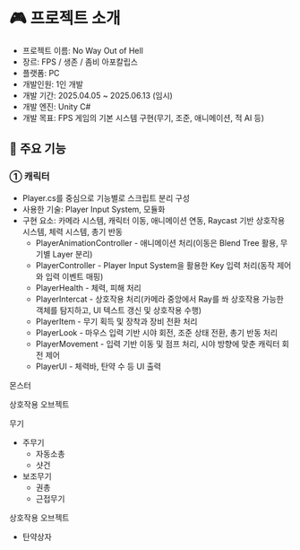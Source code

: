 # 🎮 프로젝트 소개
 - 프로젝트 이름: No Way Out of Hell
 - 장르: FPS / 생존 / 좀비 아포칼립스
 - 플랫폼: PC
 - 개발인원: 1인 개발
 - 개발 기간: 2025.04.05 ~ 2025.06.13 (임시)
 - 개발 엔진: Unity C#
 - 개발 목표: FPS 게임의 기본 시스템 구현(무기, 조준, 애니메이션, 적 AI 등)

## 📌 주요 기능
### ① 캐릭터
 - Player.cs를 중심으로 기능별로 스크립트 분리 구성
 - 사용한 기술: Player Input System, 모듈화
 - 구현 요소: 카메라 시스템, 캐릭터 이동, 애니메이션 연동, Raycast 기반 상호작용 시스템, 체력 시스템, 총기 반동
    - PlayerAnimationController - 애니메이션 처리(이동은 Blend Tree 활용, 무기별 Layer 분리)
    - PlayerController - Player Input System을 활용한 Key 입력 처리(동작 제어와 입력 이벤트 매핑)
    - PlayerHealth - 체력, 피해 처리
    - PlayerIntercat - 상호작용 처리(카메라 중앙에서 Ray를 쏴 상호작용 가능한 객체를 탐지하고, UI 텍스트 갱신 및 상호작용 수행)
    - PlayerItem - 무기 획득 및 장착과 장비 전환 처리
    - PlayerLook - 마우스 입력 기반 시야 회전, 조준 상태 전환, 총기 반동 처리
    - PlayerMovement - 입력 기반 이동 및 점프 처리, 시야 방향에 맞춘 캐릭터 회전 제어
    - PlayerUI - 체력바, 탄약 수 등 UI 출력
 
 몬스터

 상호작용 오브젝트

 무기
  - 주무기
    - 자동소총
    - 샷건
  - 보조무기
    - 권총
    - 근접무기
 
 상호작용 오브젝트
  - 탄약상자
